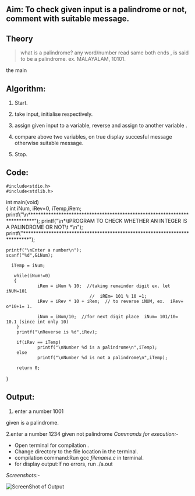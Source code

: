 ## Aim: To check given input is a palindrome or not, comment with suitable message.

## Theory
> what is a palindrome?
    any word/number read same both ends , is said to be a palindrome.
ex. MALAYALAM, 10101.

 the main 

  
## Algorithm:
1. Start.
2. take input, initialise respectively.
3. assign given input to a variable, reverse and assign to another variable .
4. compare above two variables, 
       on true display succesful message
   otherwise suitable message.
     
5. Stop.


## Code: 
   
    #include<stdio.h> 
    #include<stdlib.h>

  int main(void)   
{
   int iNum, iRev=0, iTemp,iRem;
    printf("\n**************************************************************************");
    printf("\n*\tPROGRAM TO CHECK WHETHER AN INTEGER IS A PALINDROME OR NOT\t *\n");
    printf("**************************************************************************");

    printf("\nEnter a number\n");
    scanf("%d",&iNum);

      iTemp = iNum;

       while(iNum!=0)
       {
                iRem = iNum % 10;  //taking remainder digit ex. let iNUM=101
                                    //  iREm= 101 % 10 =1;
                iRev = iRev * 10 + iRem;  // to reverse iNUM, ex.  iRev= o*10+1= 1.

                iNum = iNum/10;  //for next digit place  iNum= 101/10= 10.1 (since int only 10)
        }
        printf("\nReverse is %d",iRev);

        if(iRev == iTemp)
                printf("\nNumber %d is a palindrome\n",iTemp);
        else
                printf("\nNumber %d is not a palindrome\n",iTemp);

        return 0; 

}
## Output:
 
 1. enter a number
    1001
   
   
   given is a palindrome.

 2.enter  a number
  1234
    given not palindrome
*Commands for execution:-*

* Open terminal for compilation .
* Change directory to the file location in the terminal.
* compilation command:Run gcc *filename.c* in terminal.
* for display output:If no errors, run ./a.out

*Screenshots:-*

![ScreenShot of Output](9.png)

